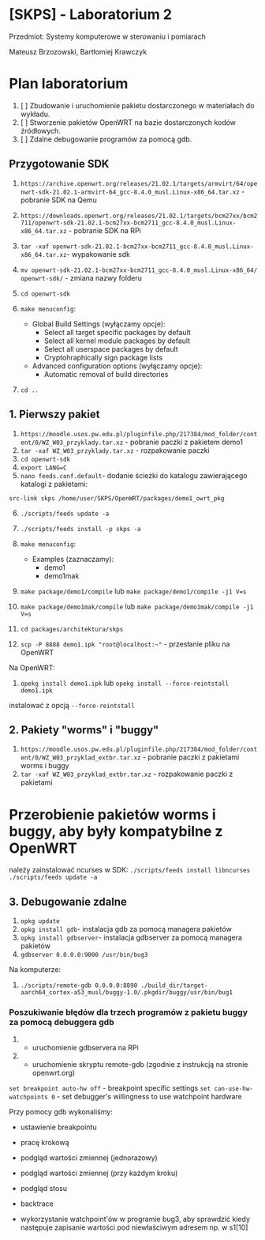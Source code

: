 # [SKPS] - Laboratorium 2

Przedmiot:
Systemy komputerowe w sterowaniu i pomiarach

Mateusz Brzozowski, Bartłomiej Krawczyk

# Plan laboratorium
1. [ ] Zbudowanie i uruchomienie pakietu dostarczonego w materiałach do wykładu.
2. [ ] Stworzenie pakietów OpenWRT na bazie dostarczonych kodów źródłowych.
3. [ ] Zdalne debugowanie programów za pomocą gdb.

## Przygotowanie SDK

1. `https://archive.openwrt.org/releases/21.02.1/targets/armvirt/64/openwrt-sdk-21.02.1-armvirt-64_gcc-8.4.0_musl.Linux-x86_64.tar.xz` - pobranie SDK na Qemu

1. `https://downloads.openwrt.org/releases/21.02.1/targets/bcm27xx/bcm2711/openwrt-sdk-21.02.1-bcm27xx-bcm2711_gcc-8.4.0_musl.Linux-x86_64.tar.xz` - pobranie SDK na RPi
2. `tar -xaf openwrt-sdk-21.02.1-bcm27xx-bcm2711_gcc-8.4.0_musl.Linux-x86_64.tar.xz`- wypakowanie sdk
3. `mv openwrt-sdk-21.02.1-bcm27xx-bcm2711_gcc-8.4.0_musl.Linux-x86_64/ openwrt-sdk/` - zmiana nazwy folderu
4. `cd openwrt-sdk`
5. `make menuconfig`:
    - Global Build Settings (wyłączamy opcje):
        - Select all target specific packages by default
        - Select all kernel module packages by default
        - Select all userspace packages by default
        - Cryptohraphically sign package lists
    - Advanced configuration options (wyłączamy opcje):
        - Automatic removal of build directories
6. `cd ..`

## 1. Pierwszy pakiet
1. `https://moodle.usos.pw.edu.pl/pluginfile.php/217384/mod_folder/content/0/WZ_W03_przyklady.tar.xz` - pobranie paczki z pakietem demo1
2. `tar -xaf WZ_W03_przyklady.tar.xz` - rozpakowanie paczki
3. `cd openwrt-sdk`
4. `export LANG=C`
5. `nano feeds.conf.default`- dodanie ścieżki do katalogu zawierającego katalogi z pakietami:
```
src-link skps /home/user/SKPS/OpenWRT/packages/demo1_owrt_pkg
```
6. `./scripts/feeds update -a`
7. `./scripts/feeds install -p skps -a`
8. `make menuconfig`:
    - Examples (zaznaczamy):
        - demo1
        - demo1mak
9. `make package/demo1/compile` lub `make package/demo1/compile -j1 V=s`
9. `make package/demo1mak/compile` lub `make package/demo1mak/compile -j1 V=s`

10. `cd packages/architektura/skps`
11. `scp -P 8888 demo1.ipk "root@localhost:~"` - przesłanie pliku na OpenWRT

Na OpenWRT:
1. `opekg install demo1.ipk` lub `opekg install --force-reintstall demo1.ipk`

instalować z opcją `--force-reintstall`

## 2. Pakiety "worms" i "buggy"

1. `https://moodle.usos.pw.edu.pl/pluginfile.php/217384/mod_folder/content/0/WZ_W03_przyklad_extbr.tar.xz` - pobranie paczki z pakietami worms i buggy
2. `tar -xaf WZ_W03_przyklad_extbr.tar.xz` - rozpakowanie paczki z pakietami

# Przerobienie pakietów worms i buggy, aby były kompatybilne z OpenWRT



należy zainstalować ncurses w SDK:
`./scripts/feeds install libncurses`
`./scripts/feeds update -a`


## 3. Debugowanie zdalne
1. `opkg update`
1. `opkg install gdb`- instalacja gdb za pomocą managera pakietów
2. `opkg install gdbserver`- instalacja gdbserver za pomocą managera pakietów
3. `gdbserver 0.0.0.0:9000 /usr/bin/bug3`

Na komputerze:
1. `./scripts/remote-gdb 0.0.0.0:8890 ./build_dir/target-aarch64_cortex-a53_musl/buggy-1.0/.pkgdir/buggy/usr/bin/bug1`

### Poszukiwanie błędów dla trzech programów z pakietu buggy za pomocą debuggera gdb

1. - uruchomienie gdbservera na RPi
2. - uruchomienie skryptu remote-gdb (zgodnie z instrukcją na stronie openwrt.org)

`set breakpoint auto-hw off` - breakpoint specific settings
`set can-use-hw-watchpoints 0` - set debugger's willingness to use watchpoint hardware

Przy pomocy gdb wykonaliśmy:
- ustawienie breakpointu

- pracę krokową

- podgląd wartości zmiennej (jednorazowy)

- podgląd wartości zmiennej (przy każdym kroku)

- podgląd stosu

- backtrace

- wykorzystanie watchpoint'ów w programie bug3, aby sprawdzić kiedy następuje zapisanie wartości pod niewłaściwym adresem np. w s1[10]

